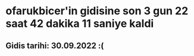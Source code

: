# ofarukbicer'in gidisine son 3 gun 22 saat 42 dakika 11 saniye kaldi

## Gidis tarihi: 30.09.2022 :(